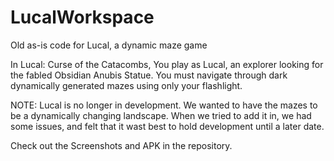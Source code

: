 LucalWorkspace
==============

Old as-is code for Lucal, a dynamic maze game

In Lucal: Curse of the Catacombs, You play as Lucal, an explorer looking for the fabled Obsidian Anubis Statue.
You must navigate through dark dynamically generated mazes using only your flashlight.

NOTE: Lucal is no longer in development. We wanted to have the mazes to be a dynamically changing landscape.
      When we tried to add it in, we had some issues, and felt that it wast best to hold development until a
      later date.

Check out the Screenshots and APK in the repository.
